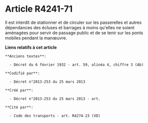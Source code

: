 # Article R4241-71

Il est interdit de stationner et de circuler sur les passerelles et autres dépendances des écluses et barrages à moins
qu'elles ne soient aménagées pour servir de passage public et de se tenir sur les ponts mobiles pendant la manœuvre.

**Liens relatifs à cet article**

	**Anciens textes**:

	  - Décret du 6 février 1932 - art. 59, alinéa 4, chiffre 3 (Ab)

	**Codifié par**:

	  - Décret n°2013-253 du 25 mars 2013

	**Créé par**:

	  - Décret n°2013-253 du 25 mars 2013 - art.

	**Cité par**:

	  - Code des transports - art. R4274-23 (VD)
